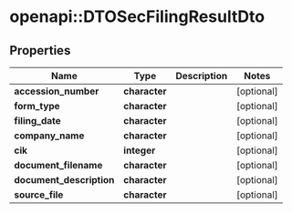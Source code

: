 # openapi::DTOSecFilingResultDto


## Properties
Name | Type | Description | Notes
------------ | ------------- | ------------- | -------------
**accession_number** | **character** |  | [optional] 
**form_type** | **character** |  | [optional] 
**filing_date** | **character** |  | [optional] 
**company_name** | **character** |  | [optional] 
**cik** | **integer** |  | [optional] 
**document_filename** | **character** |  | [optional] 
**document_description** | **character** |  | [optional] 
**source_file** | **character** |  | [optional] 


